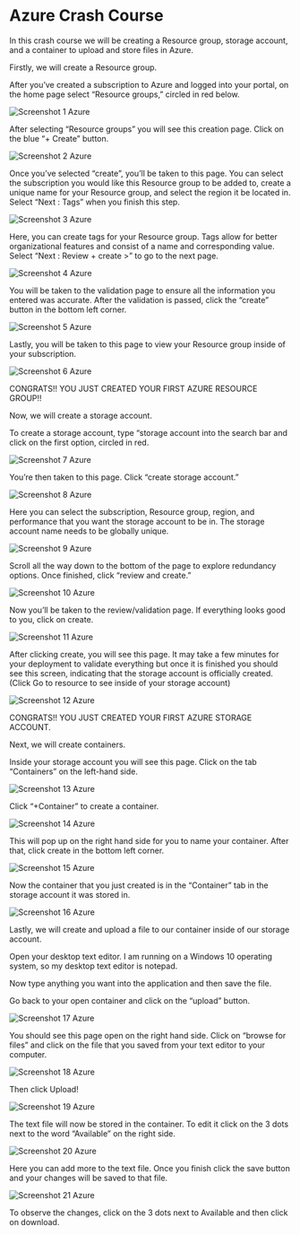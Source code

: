 # Azure Crash Course

In this crash course we will be creating a Resource group, storage account, and a container to upload and store files in Azure.

Firstly, we will create a Resource group.

After you’ve created a subscription to Azure and logged into your portal, on the home page select “Resource groups,” circled in red below.

![Screenshot 1 Azure](https://github.com/user-attachments/assets/6478e636-6842-4093-af7c-0c20af57ab50)

After selecting “Resource groups” you will see this creation page. Click on the blue “+ Create” button. 

![Screenshot 2 Azure](https://github.com/user-attachments/assets/fb598430-7e33-4516-b02b-8b53d21a17bc)

Once you’ve selected “create”, you’ll be taken to this page. You can select the subscription you would like this Resource group to be added to, create a unique name for your Resource group, and select the region it be located in. Select “Next : Tags” when you finish this step.

![Screenshot 3 Azure](https://github.com/user-attachments/assets/242762cb-396d-40a8-870c-ca68f96b2a40)

Here, you can create tags for your Resource group. Tags allow for better organizational features and consist of a name and corresponding value. Select “Next : Review + create >” to go to the next page.

![Screenshot 4 Azure](https://github.com/user-attachments/assets/8b2a5bc3-1888-4426-9750-33a733b7ede1)

You will be taken to the validation page to ensure all the information you entered was accurate. After the validation is passed, click the “create” button in the bottom left corner.

![Screenshot 5 Azure](https://github.com/user-attachments/assets/59a5e07c-5566-4aa1-95c7-fbe7652ea2a8)

Lastly, you will be taken to this page to view your Resource group inside of your subscription.

![Screenshot 6 Azure](https://github.com/user-attachments/assets/b007565e-974f-49d4-873d-60c3862381bf)

CONGRATS!! YOU JUST CREATED YOUR FIRST AZURE RESOURCE GROUP!!


Now, we will create a storage account. 

To create a storage account, type “storage account into the search bar and click on the first option, circled in red. 

![Screenshot 7 Azure](https://github.com/user-attachments/assets/6b7cd24a-2df9-462e-aa3e-84701a48e249)

You’re then taken to this page. Click “create storage account.”

![Screenshot 8 Azure](https://github.com/user-attachments/assets/f0cc1c74-fd13-469b-91e5-20607948e54a)

Here you can select the subscription, Resource group, region, and performance that you want the storage account to be in. The storage account name needs to be globally unique. 

![Screenshot 9 Azure ](https://github.com/user-attachments/assets/0c6fe9ab-28d1-46ea-9dcd-aa4d62ca880d)

Scroll all the way down to the bottom of the page to explore redundancy options. Once finished, click “review and create.”

![Screenshot 10 Azure](https://github.com/user-attachments/assets/d55c3b69-07ad-46e4-9ff0-06f3ede27d08)

Now you’ll be taken to the review/validation page. If everything looks good to you, click on create.

![Screenshot 11 Azure](https://github.com/user-attachments/assets/d1d6c9d1-9ab3-4b26-a21c-1d9231ac582b)

After clicking create, you will see this page. It may take a few minutes for your deployment to validate everything but once it is finished you should see this screen, indicating that the storage account is officially created. (Click Go to resource to see inside of your storage account)

![Screenshot 12 Azure](https://github.com/user-attachments/assets/14e7eb31-944d-4e16-b715-0886b74d078a)

CONGRATS!! YOU JUST CREATED YOUR FIRST AZURE STORAGE ACCOUNT.

Next, we will create containers.

Inside your storage account you will see this page. Click on the tab “Containers” on the left-hand side. 

![Screenshot 13 Azure](https://github.com/user-attachments/assets/90d296ef-ae56-4842-b70a-bc168d1a9f8a)

Click “+Container” to create a container.

![Screenshot 14 Azure](https://github.com/user-attachments/assets/fd1174a0-5b07-4b53-ada6-f87588e2520d)

This will pop up on the right hand side for you to name your container. After that, click create in the bottom left corner. 

![Screenshot 15 Azure](https://github.com/user-attachments/assets/9b5e67d1-4651-449e-bef1-9d6a636bfb31)

Now the container that you just created is in the “Container” tab in the storage account it was stored in. 

![Screenshot 16 Azure](https://github.com/user-attachments/assets/b9db8d65-6cf7-4936-bc45-6a2f7b64d4ae)

Lastly, we will create and upload a file to our container inside of our storage account. 

Open your desktop text editor. I am running on a Windows 10 operating system, so my desktop text editor is notepad.

Now type anything you want into the application and then save the file.

Go back to your open container and click on the “upload” button. 

![Screenshot 17 Azure](https://github.com/user-attachments/assets/e07e0cf4-76d1-4f4e-a403-8efcf560d24d)

You should see this page open on the right hand side. Click on “browse for files” and click on the file that you saved from your text editor to your computer. 

![Screenshot 18 Azure](https://github.com/user-attachments/assets/893fc7d4-91e0-4aa1-9569-0ef3febd4a0c)

Then click Upload!

![Screenshot 19 Azure](https://github.com/user-attachments/assets/41b7f487-7cf8-4fe7-99b2-7ff378440b1f)

The text file will now be stored in the container. To edit it click on the 3 dots next to the word “Available” on the right side.

![Screenshot 20 Azure](https://github.com/user-attachments/assets/b30dd502-9846-44f6-bbd3-5fd6fad1fe34)

Here you can add more to the text file. Once you finish click the save button and your changes will be saved to that file.

![Screenshot 21 Azure](https://github.com/user-attachments/assets/a0c0499d-45af-44e2-9739-ac94dced64f5)

To observe the changes, click on the 3 dots next to Available and then click on download.
